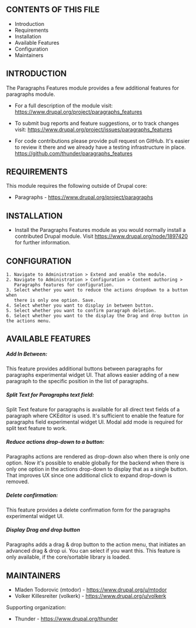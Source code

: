 CONTENTS OF THIS FILE
---------------------

 * Introduction
 * Requirements
 * Installation
 * Available Features
 * Configuration
 * Maintainers


INTRODUCTION
------------

The Paragraphs Features module provides a few additional features for paragraphs
module.

 * For a full description of the module visit:
   https://www.drupal.org/project/paragraphs_features

 * To submit bug reports and feature suggestions, or to track changes visit:
   https://www.drupal.org/project/issues/paragraphs_features

 * For code contributions please provide pull request on GitHub. It's easier to
   review it there and we already have a testing infrastructure in place.
   https://github.com/thunder/paragraphs_features


REQUIREMENTS
------------

This module requires the following outside of Drupal core:

 * Paragraphs - https://www.drupal.org/project/paragraphs


INSTALLATION
------------

 * Install the Paragraphs Features module as you would normally install a
   contributed Drupal module. Visit https://www.drupal.org/node/1897420 for
   further information.


CONFIGURATION
-------------

    1. Navigate to Administration > Extend and enable the module.
    2. Navigate to Administration > Configuration > Content authoring >
       Paragraphs features for configuration.
    3. Select whether you want to reduce the actions dropdown to a button when
       there is only one option. Save.
    4. Select whether you want to display in between button.
    5. Select whether you want to confirm paragraph deletion.
    6. Select whether you want to the display the Drag and drop button in the actions menu.

AVAILABLE FEATURES
------------------

##### Add In Between:

This feature provides additional buttons between paragraphs for paragraphs
experimental widget UI. That allows easier adding of a new paragraph to the
specific position in the list of paragraphs.

##### Split Text for Paragraphs text field:

Split Text feature for paragraphs is available for all direct text fields of a
paragraph where CKEditor is used. It's sufficient to enable the feature for
paragraphs field experimental widget UI. Modal add mode is required for split
text feature to work.

##### Reduce actions drop-down to a button:

Paragraphs actions are rendered as drop-down also when there is only one option.
Now it's possible to enable globally for the backend when there is only one
option in the actions drop-down to display that as a single button. That
improves UX since one additional click to expand drop-down is removed.

##### Delete confirmation:

This feature provides a delete confirmation form for the paragraphs experimental
widget UI.

##### Display Drag and drop button

Paragraphs adds a drag & drop button to the action menu, that initiates an advanced drag & drop ui.
You can select if you want this. This feature is only available, if the core/sortable library is
loaded.

MAINTAINERS
-----------

 * Mladen Todorovic (mtodor) - https://www.drupal.org/u/mtodor
 * Volker Killesreiter (volkerk) - https://www.drupal.org/u/volkerk

Supporting organization:

 * Thunder - https://www.drupal.org/thunder
